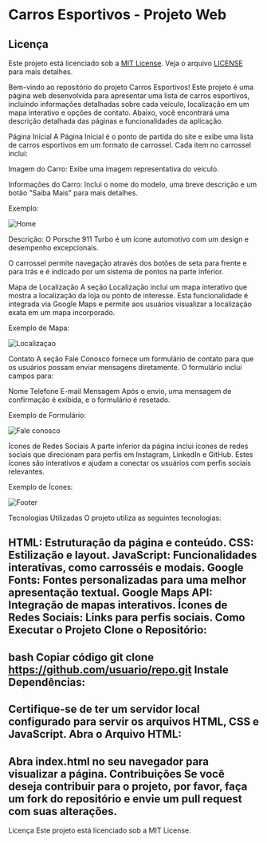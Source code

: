 # Carros Esportivos - Projeto Web
## Licença

Este projeto está licenciado sob a [MIT License](LICENSE). Veja o arquivo [LICENSE](LICENSE) para mais detalhes.


Bem-vindo ao repositório do projeto Carros Esportivos! Este projeto é uma página web desenvolvida para apresentar uma lista de carros esportivos, incluindo informações detalhadas sobre cada veículo, localização em um mapa interativo e opções de contato. Abaixo, você encontrará uma descrição detalhada das páginas e funcionalidades da aplicação.

Página Inicial
A Página Inicial é o ponto de partida do site e exibe uma lista de carros esportivos em um formato de carrossel. Cada item no carrossel inclui:

Imagem do Carro: Exibe uma imagem representativa do veículo.

Informações do Carro: Inclui o nome do modelo, uma breve descrição e um botão "Saiba Mais" para mais detalhes.

Exemplo:

![Home](https://github.com/user-attachments/assets/691bd53f-d88c-4946-afc7-979375fb766a)


Descrição: O Porsche 911 Turbo é um ícone automotivo com um design e desempenho excepcionais.

O carrossel permite navegação através dos botões de seta para frente e para trás e é indicado por um sistema de pontos na parte inferior.

Mapa de Localização
A seção Localização inclui um mapa interativo que mostra a localização da loja ou ponto de interesse. Esta funcionalidade é integrada via Google Maps e permite aos usuários visualizar a localização exata em um mapa incorporado.

Exemplo de Mapa:

![Localizaçao](https://github.com/user-attachments/assets/0c65358f-00e6-4b13-8cd7-d88916103aa7)


Contato
A seção Fale Conosco fornece um formulário de contato para que os usuários possam enviar mensagens diretamente. O formulário inclui campos para:

Nome
Telefone
E-mail
Mensagem
Após o envio, uma mensagem de confirmação é exibida, e o formulário é resetado.

Exemplo de Formulário:

![Fale conosco](https://github.com/user-attachments/assets/97d8d06e-de59-4729-95b8-c8789be6787d)


Ícones de Redes Sociais
A parte inferior da página inclui ícones de redes sociais que direcionam para perfis em Instagram, LinkedIn e GitHub. Estes ícones são interativos e ajudam a conectar os usuários com perfis sociais relevantes.

Exemplo de Ícones:

![Footer](https://github.com/user-attachments/assets/f2c1dee0-1100-46b4-a840-486ce18f7f56)


Tecnologias Utilizadas
O projeto utiliza as seguintes tecnologias:

HTML: Estruturação da página e conteúdo.
CSS: Estilização e layout.
JavaScript: Funcionalidades interativas, como carrosséis e modais.
Google Fonts: Fontes personalizadas para uma melhor apresentação textual.
Google Maps API: Integração de mapas interativos.
Ícones de Redes Sociais: Links para perfis sociais.
Como Executar o Projeto
Clone o Repositório:
------------------------------------------------------------------------------------------------------------------------------------------------
bash
Copiar código
git clone https://github.com/usuario/repo.git
Instale Dependências:
------------------------------------------------------------------------------------------------------------------------------------------------
Certifique-se de ter um servidor local configurado para servir os arquivos HTML, CSS e JavaScript.
Abra o Arquivo HTML:
------------------------------------------------------------------------------------------------------------------------------------------------
Abra index.html no seu navegador para visualizar a página.
Contribuições
Se você deseja contribuir para o projeto, por favor, faça um fork do repositório e envie um pull request com suas alterações.
------------------------------------------------------------------------------------------------------------------------------------------------
Licença
Este projeto está licenciado sob a MIT License.
